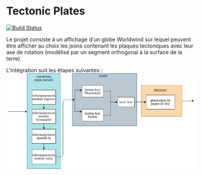 # Tectonic Plates
[![Build Status](https://travis-ci.com/ensg-j/tectonic-plates-cicd.svg?branch=master)](https://travis-ci.com/ensg-j/tectonic-plates-cicd)

Le projet consiste à un affichage d'un globe Worldwind sur lequel peuvent être afficher au choix les jsons contenant les plaques tectoniques avec leur axe de rotation (modélisé par un segment orthogonal à la surface de la terre). 


L'intégration suit les étapes suivantes :
![pipeline](pipeline.png)
